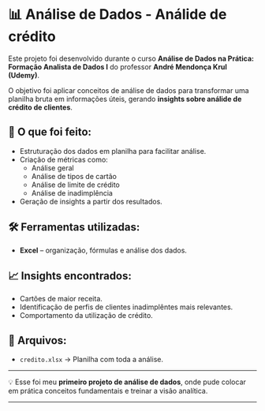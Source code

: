 # 📊 Análise de Dados - Análide de crédito

Este projeto foi desenvolvido durante o curso **Análise de Dados na Prática: Formação Analista de Dados I** do professor **André Mendonça Krul (Udemy)**.  

O objetivo foi aplicar conceitos de análise de dados para transformar uma planilha bruta em informações úteis, gerando **insights sobre análide de crédito de clientes**.  

## 🔎 O que foi feito:
- Estruturação dos dados em planilha para facilitar análise.  
- Criação de métricas como:
  - Análise geral
  - Análise de tipos de cartão
  - Análise de limite de crédito
  - Análise de inadimplência  
- Geração de insights a partir dos resultados.  

## 🛠️ Ferramentas utilizadas:
- **Excel** – organização, fórmulas e análise dos dados.  

## 📈 Insights encontrados:
- Cartões de maior receita.  
- Identificação de perfis de clientes inadimplêntes mais relevantes.  
- Comportamento da utilização de crédito.  

## 📂 Arquivos:
- `credito.xlsx` → Planilha com toda a análise.  

---

💡 Esse foi meu **primeiro projeto de análise de dados**, onde pude colocar em prática conceitos fundamentais e treinar a visão analítica.  

---
